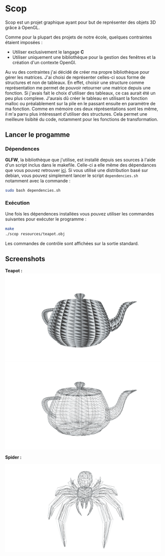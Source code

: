 # Scop

Scop est un projet graphique ayant pour but de représenter des objets 3D grâce à OpenGL.

Comme pour la plupart des projets de notre école, quelques contraintes étaient imposées :

- Utiliser exclusivement le langage **C**
- Utiliser uniquement une bibliothèque pour la gestion des fenêtres et la création d'un contexte OpenGl.

Au vu des contraintes j'ai décidé de créer ma propre bibliothèque pour gérer les matrices. J'ai choisi de représenter celles-ci sous forme de structures et non de tableaux. En effet, choisir une structure comme représentation me permet de pouvoir retourner une matrice depuis une fonction. Si j'avais fait le choix d'utiliser des tableaux, ce cas aurait été un peu plus complexe. J'aurais dû créer le tableau en utilisant la fonction malloc ou préalablement sur la pile en le passant ensuite en paramètre de ma fonction. Comme en mémoire ces deux réprésentations sont les même, il m'a parru plus intéressant d'utiliser des structures.
Cela permet une meilleure lisibité du code, notamment pour les fonctions de transformation.

## Lancer le progamme

### Dépendences

**GLFW**, la bibliothèque que j'utilise, est installé depuis ses sources à l'aide d'un script inclus dans le makefile. Celle-ci a elle même des dépendances que vous pouvez retrouver [ici](https://www.glfw.org/docs/3.3/compile.html).
Si vous utilisé une distribution basé sur debian, vous pouvez simplement lancer le script `dependencies.sh` notamment avec la commande :

```bash
sudo bash dependencies.sh
```

### Exécution

Une fois les dépendences installées vous pouvez utiliser les commandes suivantes pour exécuter le programme :

```bash
make
./scop resources/teapot.obj
```

Les commandes de contrôle sont affichées sur la sortie standard.

## Screenshots

**Teapot :**
![alt text](screenshots/teapot_1.png)
![alt text](screenshots/teapot_2.png)

**Spider :**

![alt text](screenshots/spider.png)
